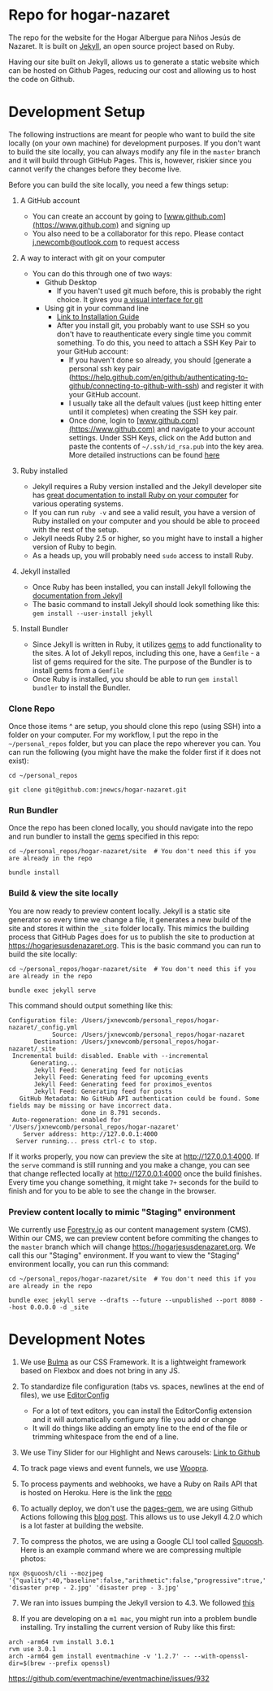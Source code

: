 # Repo for hogar-nazaret
The repo for the website for the Hogar Albergue para Niños Jesús de Nazaret. It is built on [Jekyll](https://jekyllrb.com), an open source project based on Ruby.

Having our site built on Jekyll, allows us to generate a static website which can be hosted on Github Pages, reducing our cost and allowing us to host the code on Github.

# Development Setup
The following instructions are meant for people who want to build the site locally (on your own machine) for development purposes. If you don't want to build the site locally, you can always modify any file in the `master` branch and it will build through GitHub Pages. This is, however, riskier since you cannot verify the changes before they become live.

Before you can build the site locally, you need a few things setup:

1. A GitHub account
    - You can create an account by going to [www.github.com](https://www.github.com) and signing up
    - You also need to be a collaborator for this repo. Please contact j.newcomb@outlook.com to request access

2. A way to interact with git on your computer
    - You can do this through one of two ways:
        - Github Desktop
            - If you haven't used git much before, this is probably the right choice. It gives you [a visual interface for git](https://desktop.github.com)
        - Using git in your command line
            - [Link to Installation Guide](https://help.github.com/en/github/getting-started-with-github/set-up-git)
            - After you install git, you probably want to use SSH so you don't have to reauthenticate every single time you commit something. To do this, you need to attach a SSH Key Pair to your GitHub account:
                - If you haven't done so already, you should [generate a personal ssh key pair (https://help.github.com/en/github/authenticating-to-github/connecting-to-github-with-ssh) and register it with your GitHub account.
                - I usually take all the default values (just keep hitting enter until it completes) when creating the SSH key pair.
                - Once done, login to [www.github.com](https://www.github.com) and navigate to your account settings. Under SSH Keys, click on the Add button and paste the contents of `~/.ssh/id_rsa.pub` into the key area. More detailed instructions can be found [here](https://help.github.com/en/github/authenticating-to-github/adding-a-new-ssh-key-to-your-github-account)

3. Ruby installed
    - Jekyll requires a Ruby version installed and the Jekyll developer site has [great documentation to install Ruby on your computer](https://jekyllrb.com/docs/installation/) for various operating systems.
    - If you can run `ruby -v` and see a valid result, you have a version of Ruby installed on your computer and you should be able to proceed with the rest of the setup.
    - Jekyll needs Ruby 2.5 or higher, so you might have to install a higher version of Ruby to begin.
    - As a heads up, you will probably need `sudo` access to install Ruby.

4. Jekyll installed
    - Once Ruby has been installed, you can install Jekyll following the [documentation from Jekyll](https://jekyllrb.com/docs/installation/)
    - The basic command to install Jekyll should look something like this: `gem install --user-install jekyll`

5. Install Bundler
    - Since Jekyll is written in Ruby, it utilizes [gems](https://jekyllrb.com/docs/ruby-101/#gems) to add functionality to the sites. A lot of Jekyll repos, including this one, have a `Gemfile` - a list of gems required for the site. The purpose of the Bundler is to install gems from a `Gemfile`
    - Once Ruby is installed, you should be able to run `gem install bundler` to install the Bundler.


### Clone Repo

Once those items ^ are setup, you should clone this repo (using SSH) into a folder on your computer. For my workflow, I put the repo in the `~/personal_repos` folder, but you can place the repo wherever you can. You can run the following (you might have the make the folder first if it does not exist):

```
cd ~/personal_repos

git clone git@github.com:jnewcs/hogar-nazaret.git
```

### Run Bundler
Once the repo has been cloned locally, you should navigate into the repo and run bundler to install the [gems](https://jekyllrb.com/docs/ruby-101/#gems) specified in this repo:

```
cd ~/personal_repos/hogar-nazaret/site  # You don't need this if you are already in the repo

bundle install
```

### Build & view the site locally
You are now ready to preview content locally. Jekyll is a static site generator so every time we change a file, it generates a new build of the site and stores it within the `_site` folder locally. This mimics the building process that GitHub Pages does for us to publish the site to production at https://hogarjesusdenazaret.org. This is the basic command you can run to build the site locally:

```
cd ~/personal_repos/hogar-nazaret/site  # You don't need this if you are already in the repo

bundle exec jekyll serve
```

This command should output something like this:

```
Configuration file: /Users/jxnewcomb/personal_repos/hogar-nazaret/_config.yml
            Source: /Users/jxnewcomb/personal_repos/hogar-nazaret
       Destination: /Users/jxnewcomb/personal_repos/hogar-nazaret/_site
 Incremental build: disabled. Enable with --incremental
      Generating...
       Jekyll Feed: Generating feed for noticias
       Jekyll Feed: Generating feed for upcoming_events
       Jekyll Feed: Generating feed for proximos_eventos
       Jekyll Feed: Generating feed for posts
   GitHub Metadata: No GitHub API authentication could be found. Some fields may be missing or have incorrect data.
                    done in 8.791 seconds.
 Auto-regeneration: enabled for '/Users/jxnewcomb/personal_repos/hogar-nazaret'
    Server address: http://127.0.0.1:4000
  Server running... press ctrl-c to stop.
```

If it works properly, you now can preview the site at http://127.0.0.1:4000. If the `serve` command is still running and you make a change, you can see that change reflected locally at http://127.0.0.1:4000 once the build finishes. Every time you change something, it might take `7+` seconds for the build to finish and for you to be able to see the change in the browser.

### Preview content locally to mimic "Staging" environment
We currently use [Forestry.io](https://forestry.io/) as our content management system (CMS). Within our CMS, we can preview content before commiting the changes to the `master` branch which will change https://hogarjesusdenazaret.org. We call this our "Staging" environment. If you want to view the "Staging" environment locally, you can run this command:

```
cd ~/personal_repos/hogar-nazaret/site  # You don't need this if you are already in the repo

bundle exec jekyll serve --drafts --future --unpublished --port 8080 --host 0.0.0.0 -d _site
```

# Development Notes
1. We use [Bulma](https://bulma.io) as our CSS Framework. It is a lightweight framework based on Flexbox and does not bring in any JS.

2. To standardize file configuration (tabs vs. spaces, newlines at the end of files), we use [EditorConfig](https://editorconfig.org/)
    - For a lot of text editors, you can install the EditorConfig extension and it will automatically configure any file you add or change
    - It will do things like adding an empty line to the end of the file or trimming whitespace from the end of a line.

3. We use Tiny Slider for our Highlight and News carousels: [Link to Github](https://github.com/ganlanyuan/tiny-slider)

4. To track page views and event funnels, we use [Woopra](https://www.woopra.com).

5. To process payments and webhooks, we have a Ruby on Rails API that is hosted on Heroku. Here is the link the [repo](https://github.com/jnewcs/hogar-nazaret-api)

5. To actually deploy, we don't use the [pages-gem](https://github.com/github/pages-gem), we are using Github Actions following this [blog post](https://sujaykundu.com/blog/introducing-devlopr-easily-deploy-your-jekyll-blog-using-github-pages-and-github-actions/). This allows us to use Jekyll 4.2.0 which is a lot faster at building the website.

6. To compress the photos, we are using a Google CLI tool called [Squoosh](https://github.com/GoogleChromeLabs/squoosh/tree/dev/cli). Here is an example command where we are compressing multiple photos:

```
npx @squoosh/cli --mozjpeg '{"quality":40,"baseline":false,"arithmetic":false,"progressive":true,"optimize_coding":true,"smoothing":0,"color_space":3,"quant_table":3,"trellis_multipass":false,"trellis_opt_zero":false,"trellis_opt_table":false,"trellis_loops":1,"auto_subsample":true,"chroma_subsample":2,"separate_chroma_quality":false,"chroma_quality":75}' 'disaster prep - 2.jpg' 'disaster prep - 3.jpg'
```

7. We ran into issues bumping the Jekyll version to 4.3. We followed [this](https://github.com/jekyll/jekyll/pull/9225)

8. If you are developing on a `m1 mac`, you might run into a problem bundle installing. Try installing the current version of Ruby like this first:

```
arch -arm64 rvm install 3.0.1
rvm use 3.0.1
arch -arm64 gem install eventmachine -v '1.2.7' -- --with-openssl-dir=$(brew --prefix openssl)
```

https://github.com/eventmachine/eventmachine/issues/932
